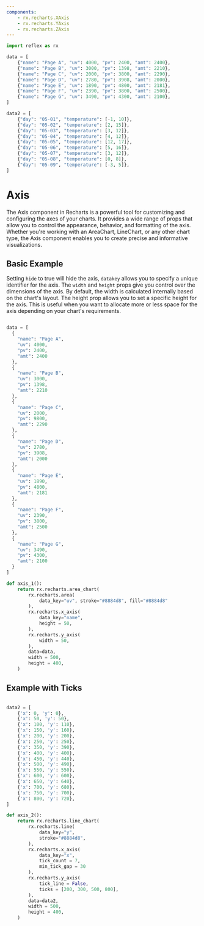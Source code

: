 ```yaml
---
components:
    - rx.recharts.XAxis
    - rx.recharts.YAxis
    - rx.recharts.ZAxis
---
```

```python exec
import reflex as rx

data = [
    {"name": "Page A", "uv": 4000, "pv": 2400, "amt": 2400},
    {"name": "Page B", "uv": 3000, "pv": 1398, "amt": 2210},
    {"name": "Page C", "uv": 2000, "pv": 3800, "amt": 2290},
    {"name": "Page D", "uv": 2780, "pv": 3908, "amt": 2000},
    {"name": "Page E", "uv": 1890, "pv": 4800, "amt": 2181},
    {"name": "Page F", "uv": 2390, "pv": 3800, "amt": 2500},
    {"name": "Page G", "uv": 3490, "pv": 4300, "amt": 2100},
]

data2 = [
    {"day": "05-01", "temperature": [-1, 10]},
    {"day": "05-02", "temperature": [2, 15]},
    {"day": "05-03", "temperature": [3, 12]},
    {"day": "05-04", "temperature": [4, 12]},
    {"day": "05-05", "temperature": [12, 17]},
    {"day": "05-06", "temperature": [5, 16]},
    {"day": "05-07", "temperature": [3, 12]},
    {"day": "05-08", "temperature": [0, 8]},
    {"day": "05-09", "temperature": [-3, 5]},
]

```

# Axis

The Axis component in Recharts is a powerful tool for customizing and configuring the axes of your charts. It provides a wide range of props that allow you to control the appearance, behavior, and formatting of the axis. Whether you're working with an AreaChart, LineChart, or any other chart type, the Axis component enables you to create precise and informative visualizations.

## Basic Example

Setting `hide` to true will hide the axis, `datakey` allows you to specify a unique identifier for the axis. The `width` and `height` props give you control over the dimensions of the axis. By default, the width is calculated internally based on the chart's layout. The height prop allows you to set a specific height for the axis. This is useful when you want to allocate more or less space for the axis depending on your chart's requirements.


```python demo graphing

data = [
  {
    "name": "Page A",
    "uv": 4000,
    "pv": 2400,
    "amt": 2400
  },
  {
    "name": "Page B",
    "uv": 3000,
    "pv": 1398,
    "amt": 2210
  },
  {
    "name": "Page C",
    "uv": 2000,
    "pv": 9800,
    "amt": 2290
  },
  {
    "name": "Page D",
    "uv": 2780,
    "pv": 3908,
    "amt": 2000
  },
  {
    "name": "Page E",
    "uv": 1890,
    "pv": 4800,
    "amt": 2181
  },
  {
    "name": "Page F",
    "uv": 2390,
    "pv": 3800,
    "amt": 2500
  },
  {
    "name": "Page G",
    "uv": 3490,
    "pv": 4300,
    "amt": 2100
  }
]

def axis_1():
    return rx.recharts.area_chart(
        rx.recharts.area(
            data_key="uv", stroke="#8884d8", fill="#8884d8"
        ),
        rx.recharts.x_axis(
            data_key="name",
            height = 50,
        ),
        rx.recharts.y_axis(
            width = 50,
        ),
        data=data,
        width = 500,
        height = 400,
    )
```


## Example with Ticks

```python demo graphing

data2 = [
    {'x': 0, 'y': 0},
    {'x': 50, 'y': 50},
    {'x': 100, 'y': 110},
    {'x': 150, 'y': 160},
    {'x': 200, 'y': 200},
    {'x': 250, 'y': 250},
    {'x': 350, 'y': 390},
    {'x': 400, 'y': 400},
    {'x': 450, 'y': 440},
    {'x': 500, 'y': 490},
    {'x': 550, 'y': 550},
    {'x': 600, 'y': 600},
    {'x': 650, 'y': 640},
    {'x': 700, 'y': 680},
    {'x': 750, 'y': 700},
    {'x': 800, 'y': 720},
]

def axis_2():
    return rx.recharts.line_chart(
        rx.recharts.line(
            data_key="y",
            stroke="#8884d8",
        ),
        rx.recharts.x_axis(
            data_key="x", 
            tick_count = 7, 
            min_tick_gap = 30
        ),
        rx.recharts.y_axis(
            tick_line = False,
            ticks = [200, 300, 500, 800],
        ),
        data=data2,
        width = 500,
        height = 400,
    )
```